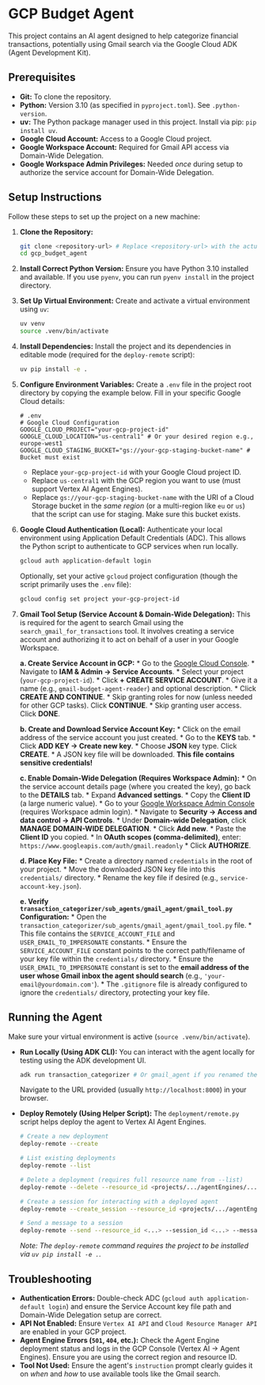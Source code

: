 # GCP Budget Agent

This project contains an AI agent designed to help categorize financial transactions, potentially using Gmail search via the Google Cloud ADK (Agent Development Kit).

## Prerequisites

*   **Git:** To clone the repository.
*   **Python:** Version 3.10 (as specified in `pyproject.toml`). See `.python-version`.
*   **uv:** The Python package manager used in this project. Install via pip: `pip install uv`.
*   **Google Cloud Account:** Access to a Google Cloud project.
*   **Google Workspace Account:** Required for Gmail API access via Domain-Wide Delegation.
*   **Google Workspace Admin Privileges:** Needed *once* during setup to authorize the service account for Domain-Wide Delegation.

## Setup Instructions

Follow these steps to set up the project on a new machine:

1.  **Clone the Repository:**
    ```bash
    git clone <repository-url> # Replace <repository-url> with the actual repo URL
    cd gcp_budget_agent
    ```

2.  **Install Correct Python Version:**
    Ensure you have Python 3.10 installed and available. If you use `pyenv`, you can run `pyenv install` in the project directory.

3.  **Set Up Virtual Environment:**
    Create and activate a virtual environment using `uv`:
    ```bash
    uv venv
    source .venv/bin/activate
    ```

4.  **Install Dependencies:**
    Install the project and its dependencies in editable mode (required for the `deploy-remote` script):
    ```bash
    uv pip install -e .
    ```

5.  **Configure Environment Variables:**
    Create a `.env` file in the project root directory by copying the example below. Fill in your specific Google Cloud details:
    ```dotenv
    # .env
    # Google Cloud Configuration
    GOOGLE_CLOUD_PROJECT="your-gcp-project-id"
    GOOGLE_CLOUD_LOCATION="us-central1" # Or your desired region e.g., europe-west1
    GOOGLE_CLOUD_STAGING_BUCKET="gs://your-gcp-staging-bucket-name" # Bucket must exist
    ```
    *   Replace `your-gcp-project-id` with your Google Cloud project ID.
    *   Replace `us-central1` with the GCP region you want to use (must support Vertex AI Agent Engines).
    *   Replace `gs://your-gcp-staging-bucket-name` with the URI of a Cloud Storage bucket in the *same region* (or a multi-region like `eu` or `us`) that the script can use for staging. Make sure this bucket exists.

6.  **Google Cloud Authentication (Local):**
    Authenticate your local environment using Application Default Credentials (ADC). This allows the Python script to authenticate to GCP services when run locally.
    ```bash
    gcloud auth application-default login
    ```
    Optionally, set your active `gcloud` project configuration (though the script primarily uses the `.env` file):
    ```bash
    gcloud config set project your-gcp-project-id
    ```

7.  **Gmail Tool Setup (Service Account & Domain-Wide Delegation):**
    This is required for the agent to search Gmail using the `search_gmail_for_transactions` tool. It involves creating a service account and authorizing it to act on behalf of a user in your Google Workspace.

    **a. Create Service Account in GCP:**
        *   Go to the [Google Cloud Console](https://console.cloud.google.com/).
        *   Navigate to **IAM & Admin -> Service Accounts**.
        *   Select your project (`your-gcp-project-id`).
        *   Click **+ CREATE SERVICE ACCOUNT**.
        *   Give it a name (e.g., `gmail-budget-agent-reader`) and optional description.
        *   Click **CREATE AND CONTINUE**.
        *   Skip granting roles for now (unless needed for other GCP tasks). Click **CONTINUE**.
        *   Skip granting user access. Click **DONE**.

    **b. Create and Download Service Account Key:**
        *   Click on the email address of the service account you just created.
        *   Go to the **KEYS** tab.
        *   Click **ADD KEY -> Create new key**.
        *   Choose **JSON** key type. Click **CREATE**.
        *   A JSON key file will be downloaded. **This file contains sensitive credentials!**

    **c. Enable Domain-Wide Delegation (Requires Workspace Admin):**
        *   On the service account details page (where you created the key), go back to the **DETAILS** tab.
        *   Expand **Advanced settings**.
        *   Copy the **Client ID** (a large numeric value).
        *   Go to your [Google Workspace Admin Console](https://admin.google.com/) (requires Workspace admin login).
        *   Navigate to **Security -> Access and data control -> API Controls**.
        *   Under **Domain-wide Delegation**, click **MANAGE DOMAIN-WIDE DELEGATION**.
        *   Click **Add new**.
        *   Paste the **Client ID** you copied.
        *   In **OAuth scopes (comma-delimited)**, enter: `https://www.googleapis.com/auth/gmail.readonly`
        *   Click **AUTHORIZE**.

    **d. Place Key File:**
        *   Create a directory named `credentials` in the root of your project.
        *   Move the downloaded JSON key file into this `credentials/` directory.
        *   Rename the key file if desired (e.g., `service-account-key.json`).

    **e. Verify `transaction_categorizer/sub_agents/gmail_agent/gmail_tool.py` Configuration:**
        *   Open the `transaction_categorizer/sub_agents/gmail_agent/gmail_tool.py` file.
        *   This file contains the `SERVICE_ACCOUNT_FILE` and `USER_EMAIL_TO_IMPERSONATE` constants.
        *   Ensure the `SERVICE_ACCOUNT_FILE` constant points to the correct path/filename of your key file within the `credentials/` directory.
        *   Ensure the `USER_EMAIL_TO_IMPERSONATE` constant is set to the **email address of the user whose Gmail inbox the agent should search** (e.g., `'your-email@yourdomain.com'`).
        *   The `.gitignore` file is already configured to ignore the `credentials/` directory, protecting your key file.

## Running the Agent

Make sure your virtual environment is active (`source .venv/bin/activate`).

*   **Run Locally (Using ADK CLI):**
    You can interact with the agent locally for testing using the ADK development UI.
    ```bash
    adk run transaction_categorizer # Or gmail_agent if you renamed the main package
    ```
    Navigate to the URL provided (usually `http://localhost:8000`) in your browser.

*   **Deploy Remotely (Using Helper Script):**
    The `deployment/remote.py` script helps deploy the agent to Vertex AI Agent Engines.
    ```bash
    # Create a new deployment
    deploy-remote --create

    # List existing deployments
    deploy-remote --list

    # Delete a deployment (requires full resource name from --list)
    deploy-remote --delete --resource_id <projects/.../agentEngines/...>

    # Create a session for interacting with a deployed agent
    deploy-remote --create_session --resource_id <projects/.../agentEngines/...>

    # Send a message to a session
    deploy-remote --send --resource_id <...> --session_id <...> --message "Your message here"
    ```
    *Note: The `deploy-remote` command requires the project to be installed via `uv pip install -e .`.*

## Troubleshooting

*   **Authentication Errors:** Double-check ADC (`gcloud auth application-default login`) and ensure the Service Account key file path and Domain-Wide Delegation setup are correct.
*   **API Not Enabled:** Ensure `Vertex AI API` and `Cloud Resource Manager API` are enabled in your GCP project.
*   **Agent Engine Errors (`501`, `404`, etc.):** Check the Agent Engine deployment status and logs in the GCP Console (Vertex AI -> Agent Engines). Ensure you are using the correct region and resource ID.
*   **Tool Not Used:** Ensure the agent's `instruction` prompt clearly guides it on *when* and *how* to use available tools like the Gmail search.
